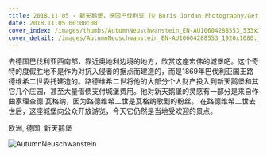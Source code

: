 ```yaml
---
title: 2018.11.05 - 新天鹅堡，德国巴伐利亚 (© Boris Jordan Photography/Getty Images)
date: 2018.11.05 00:00:00
cover_index: /images/thumbs/AutumnNeuschwanstein_EN-AU10604288553_533x300.jpg
cover_detail: /images/AutumnNeuschwanstein_EN-AU10604288553_1920x1080.jpg
---
```


去德国巴伐利亚西南部，靠近奥地利边境的地方，欣赏这座宏伟的城堡吧。这个奇特的度假胜地不是作为对抗入侵者的据点而建造的，而是1869年巴伐利亚国王路德维希二世委托建造的。路德维希二世将他的大部分个人财产投入到新天鹅堡和其它几个庄园，甚至大量借债支付城堡费用。他对新天鹅堡的灵感有一部分是来自作曲家理查德·瓦格纳，因为路德维希二世是瓦格纳歌剧的粉丝。
在路德维希二世去世后，这座城堡向公众开放游览，今天它仍然是当地受欢迎的景点。

欧洲, 德国, 新天鹅堡

![AutumnNeuschwanstein](/images/AutumnNeuschwanstein_EN-AU10604288553_1920x1080.jpg)

